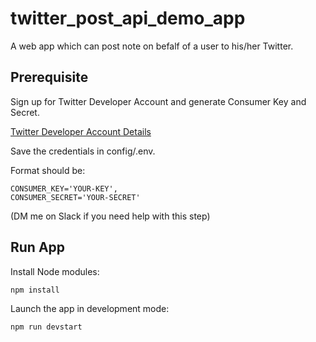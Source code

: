 # twitter_post_api_demo_app

A web app which can post note on befalf of a user to his/her Twitter. 

## Prerequisite  
Sign up for Twitter Developer Account and generate Consumer Key and Secret.   

[Twitter Developer Account Details](https://developer.twitter.com/en/support/twitter-api/developer-account)

Save the credentials in config/.env. 

Format should be: 
```
CONSUMER_KEY='YOUR-KEY', 
CONSUMER_SECRET='YOUR-SECRET'
```

(DM me on Slack if you need help with this step)    

## Run App
Install Node modules: 
```
npm install
```

Launch the app in development mode:
```
npm run devstart
```
